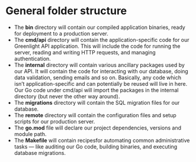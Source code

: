 # General folder structure

- The **bin** directory will contain our compiled application binaries, ready for deployment
to a production server.
- The **cmd/api** directory will contain the application-specific code for our Greenlight API
application. This will include the code for running the server, reading and writing HTTP
requests, and managing authentication.
- The **internal** directory will contain various ancillary packages used by our API. It will
contain the code for interacting with our database, doing data validation, sending emails
and so on. Basically, any code which isn’t application-specific and can potentially be
reused will live in here. Our Go code under cmd/api will import the packages in the
internal directory (but never the other way around).
- The **migrations** directory will contain the SQL migration files for our database.
- The **remote** directory will contain the configuration files and setup scripts for our
production server.
- The **go.mod** file will declare our project dependencies, versions and module path.
- The **Makefile** will contain recipesfor automating common administrative tasks — like
auditing our Go code, building binaries, and executing database migrations.